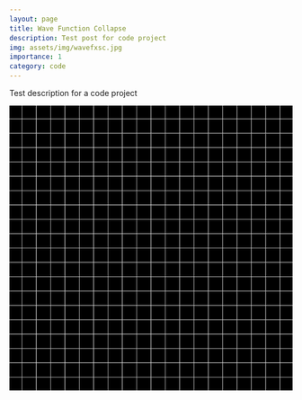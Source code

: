 ```yaml
---
layout: page
title: Wave Function Collapse
description: Test post for code project
img: assets/img/wavefxsc.jpg
importance: 1
category: code
---
```


Test description for a code project

<img src="assets/img/wavefc.gif" alt="WaveFC" class="centerlogo">
